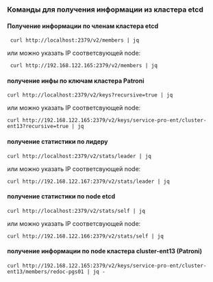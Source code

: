 ### Команды для получения информации из кластера etcd

#### Получение информации по членам кластера etcd

     curl http://localhost:2379/v2/members | jq
     
или можно указать IP соответсвующей node:

     curl http://192.168.122.165:2379/v2/members | jq

#### получение инфы по ключам кластера Patroni

    curl http://localhost:2379/v2/keys?recursive=true | jq
    
или можно указать IP соответсвующей node:    
    
    curl http://192.168.122.165:2379/v2/keys/service-pro-ent/cluster-ent13?recursive=true | jq
    
#### получение статистики по лидеру

    curl http://localhost:2379/v2/stats/leader | jq
    
 или можно указать IP соответсвующей node:   
    
    curl http://192.168.122.167:2379/v2/stats/leader | jq

#### получение статистики по node etcd

    curl http://localhost:2379/v2/stats/self | jq
  
или можно указать IP соответсвующей node:
  
    curl http://192.168.122.166:2379/v2/stats/self | jq
    

#### получение информации по node кластера cluster-ent13 (Patroni)

    curl http://192.168.122.165:2379/v2/keys/service-pro-ent/cluster-ent13/members/redoc-pgs01 | jq - 
    
